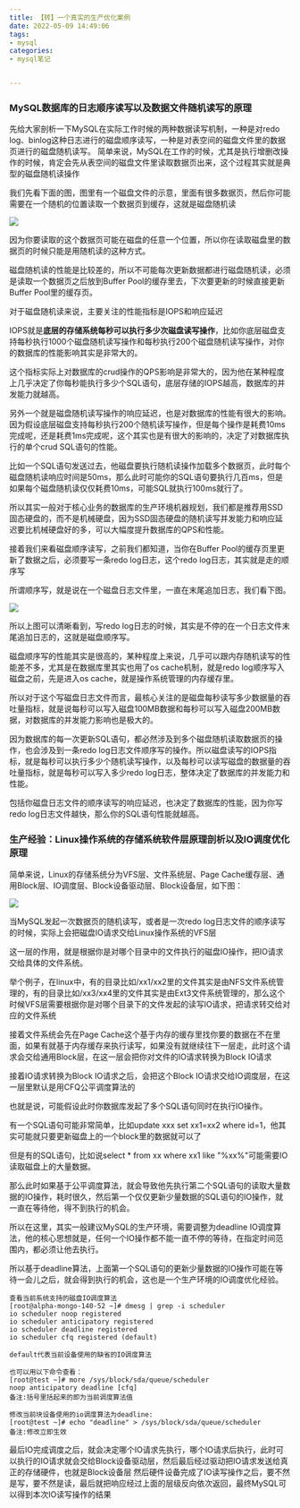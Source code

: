 ```yaml
---
title: 【转】一个真实的生产优化案例
date: 2022-05-09 14:49:06
tags: 
- mysql
categories:
- mysql笔记


---
```

### MySQL数据库的日志顺序读写以及数据文件随机读写的原理
先给大家剖析一下MySQL在实际工作时候的两种数据读写机制，一种是对redo log、binlog这种日志进行的磁盘顺序读写，一种是对表空间的磁盘文件里的数据页进行的磁盘随机读写。
简单来说，MySQL在工作的时候，尤其是执行增删改操作的时候，肯定会先从表空间的磁盘文件里读取数据页出来，这个过程其实就是典型的磁盘随机读操作
<!--more-->
我们先看下面的图，图里有一个磁盘文件的示意，里面有很多数据页，然后你可能需要在一个随机的位置读取一个数据页到缓存，这就是磁盘随机读

![](https://raw.githubusercontent.com/sxzhi799/blog_tuchuang/main/img/202205/202205091457516.png)

因为你要读取的这个数据页可能在磁盘的任意一个位置，所以你在读取磁盘里的数据页的时候只能是用随机读的这种方式。

磁盘随机读的性能是比较差的，所以不可能每次更新数据都进行磁盘随机读，必须是读取一个数据页之后放到Buffer Pool的缓存里去，下次要更新的时候直接更新Buffer Pool里的缓存页。

对于磁盘随机读来说，主要关注的性能指标是IOPS和响应延迟

IOPS就是**底层的存储系统每秒可以执行多少次磁盘读写操作**，比如你底层磁盘支持每秒执行1000个磁盘随机读写操作和每秒执行200个磁盘随机读写操作，对你的数据库的性能影响其实是非常大的。

这个指标实际上对数据库的crud操作的QPS影响是非常大的，因为他在某种程度上几乎决定了你每秒能执行多少个SQL语句，底层存储的IOPS越高，数据库的并发能力就越高。

另外一个就是磁盘随机读写操作的响应延迟，也是对数据库的性能有很大的影响。因为假设底层磁盘支持每秒执行200个随机读写操作，但是每个操作是耗费10ms完成呢，还是耗费1ms完成呢，这个其实也是有很大的影响的，决定了对数据库执行的单个crud SQL语句的性能。

比如一个SQL语句发送过去，他磁盘要执行随机读操作加载多个数据页，此时每个磁盘随机读响应时间是50ms，那么此时可能你的SQL语句要执行几百ms，但是如果每个磁盘随机读仅仅耗费10ms，可能SQL就执行100ms就行了。

所以其实一般对于核心业务的数据库的生产环境机器规划，我们都是推荐用SSD固态硬盘的，而不是机械硬盘，因为SSD固态硬盘的随机读写并发能力和响应延迟要比机械硬盘好的多，可以大幅度提升数据库的QPS和性能。


接着我们来看磁盘顺序读写，之前我们都知道，当你在Buffer Pool的缓存页里更新了数据之后，必须要写一条redo log日志，这个redo log日志，其实就是走的顺序写

所谓顺序写，就是说在一个磁盘日志文件里，一直在末尾追加日志，我们看下图。

![](https://raw.githubusercontent.com/sxzhi799/blog_tuchuang/main/img/202205/202205091457258.png)

所以上图可以清晰看到，写redo log日志的时候，其实是不停的在一个日志文件末尾追加日志的，这就是磁盘顺序写。

磁盘顺序写的性能其实是很高的，某种程度上来说，几乎可以跟内存随机读写的性能差不多，尤其是在数据库里其实也用了os cache机制，就是redo log顺序写入磁盘之前，先是进入os cache，就是操作系统管理的内存缓存里。

所以对于这个写磁盘日志文件而言，最核心关注的是磁盘每秒读写多少数据量的吞吐量指标，就是说每秒可以写入磁盘100MB数据和每秒可以写入磁盘200MB数据，对数据库的并发能力影响也是极大的。

因为数据库的每一次更新SQL语句，都必然涉及到多个磁盘随机读取数据页的操作，也会涉及到一条redo log日志文件顺序写的操作。所以磁盘读写的IOPS指标，就是每秒可以执行多少个随机读写操作，以及每秒可以读写磁盘的数据量的吞吐量指标，就是每秒可以写入多少redo log日志，整体决定了数据库的并发能力和性能。

包括你磁盘日志文件的顺序读写的响应延迟，也决定了数据库的性能，因为你写redo log日志文件越快，那么你的SQL语句性能就越高。

### 生产经验：Linux操作系统的存储系统软件层原理剖析以及IO调度优化原理


简单来说，Linux的存储系统分为VFS层、文件系统层、Page Cache缓存层、通用Block层、IO调度层、Block设备驱动层、Block设备层，如下图：

![](https://raw.githubusercontent.com/sxzhi799/blog_tuchuang/main/img/202205/202205091500169.png)

当MySQL发起一次数据页的随机读写，或者是一次redo log日志文件的顺序读写的时候，实际上会把磁盘IO请求交给Linux操作系统的VFS层

这一层的作用，就是根据你是对哪个目录中的文件执行的磁盘IO操作，把IO请求交给具体的文件系统。


举个例子，在linux中，有的目录比如/xx1/xx2里的文件其实是由NFS文件系统管理的，有的目录比如/xx3/xx4里的文件其实是由Ext3文件系统管理的，那么这个时候VFS层需要根据你是对哪个目录下的文件发起的读写IO请求，把请求转交给对应的文件系统

接着文件系统会先在Page Cache这个基于内存的缓存里找你要的数据在不在里面，如果有就基于内存缓存来执行读写，如果没有就继续往下一层走，此时这个请求会交给通用Block层，在这一层会把你对文件的IO请求转换为Block IO请求

接着IO请求转换为Block IO请求之后，会把这个Block IO请求交给IO调度层，在这一层里默认是用CFQ公平调度算法的

也就是说，可能假设此时你数据库发起了多个SQL语句同时在执行IO操作。

有一个SQL语句可能非常简单，比如update xxx set xx1=xx2 where id=1，他其实可能就只要更新磁盘上的一个block里的数据就可以了

但是有的SQL语句，比如说select * from xx where xx1 like "%xx%"可能需要IO读取磁盘上的大量数据。

那么此时如果基于公平调度算法，就会导致他先执行第二个SQL语句的读取大量数据的IO操作，耗时很久，然后第一个仅仅更新少量数据的SQL语句的IO操作，就一直在等待他，得不到执行的机会。

所以在这里，其实一般建议MySQL的生产环境，需要调整为deadline IO调度算法，他的核心思想就是，任何一个IO操作都不能一直不停的等待，在指定时间范围内，都必须让他去执行。

所以基于deadline算法，上面第一个SQL语句的更新少量数据的IO操作可能在等待一会儿之后，就会得到执行的机会，这也是一个生产环境的IO调度优化经验。

```
查看当前系统支持的磁盘IO调度算法
[root@alpha-mongo-140-52 ~]# dmesg | grep -i scheduler
io scheduler noop registered
io scheduler anticipatory registered
io scheduler deadline registered
io scheduler cfq registered (default)

default代表当前设备使用的缺省的IO调度算法

也可以用以下命令查看：
[root@test ~]# more /sys/block/sda/queue/scheduler
noop anticipatory deadline [cfq] 
备注:括号里括起来的即为当前调度算法值

修改当前块设备使用的io调度算法为deadline:
[root@test ~]# echo "deadline" > /sys/block/sda/queue/scheduler
备注:修改立即生效
```

最后IO完成调度之后，就会决定哪个IO请求先执行，哪个IO请求后执行，此时可以执行的IO请求就会交给Block设备驱动层，然后最后经过驱动把IO请求发送给真正的存储硬件，也就是Block设备层
然后硬件设备完成了IO读写操作之后，要不然是写，要不然是读，最后就把响应经过上面的层级反向依次返回，最终MySQL可以得到本次IO读写操作的结果

